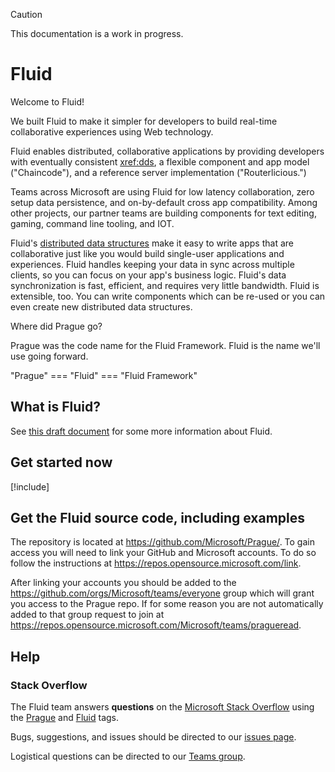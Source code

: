 > [!CAUTION]
> This documentation is a work in progress.

# Fluid

Welcome to Fluid!

We built Fluid to make it simpler for developers to build real-time collaborative experiences using Web technology.

Fluid enables distributed, collaborative applications by providing developers with eventually consistent <xref:dds>, a
flexible component and app model ("Chaincode"), and a reference server implementation ("Routerlicious.")

Teams across Microsoft are using Fluid for low latency collaboration, zero setup data persistence, and on-by-default
cross app compatibility. Among other projects, our partner teams are building components for text editing, gaming,
command line tooling, and IOT.

Fluid's [distributed data structures](xref:dds) make it easy to write apps that are collaborative just like you would build
single-user applications and experiences. Fluid handles keeping your data in sync across multiple clients, so you can
focus on your app's business logic. Fluid's data synchronization is fast, efficient, and requires very little
bandwidth. Fluid is extensible, too. You can write components which can be re-used or you can even create new
distributed data structures.


<div class="panel panel-primary">
  <div class="panel-heading">Where did Prague go?</div>
  <div class="panel-body">
    <p>Prague was the code name for the Fluid Framework. Fluid is the name we'll use going forward.</p>
    <p>"Prague" === "Fluid" === "Fluid Framework"</p>
  </div>
</div>


## What is Fluid?

See [this draft document](xref:what-is-fluid) for some more information about Fluid.


## Get started now

[!include[<yo yo yo>](./get-started/_yo-fluid-content.md)]


## Get the Fluid source code, including examples

The repository is located at <https://github.com/Microsoft/Prague/>. To gain access you will need to link your GitHub
and Microsoft accounts. To do so follow the instructions at <https://repos.opensource.microsoft.com/link>.

After linking your accounts you should be added to the <https://github.com/orgs/Microsoft/teams/everyone> group which
will grant you access to the Prague repo. If for some reason you are not automatically added to that group request to
join at <https://repos.opensource.microsoft.com/Microsoft/teams/pragueread>.


## Help

### Stack Overflow

The Fluid team answers **questions** on the [Microsoft Stack Overflow](https://stackoverflow.microsoft.com/) using
the [Prague](https://stackoverflow.microsoft.com/questions/tagged/prague) and
[Fluid](https://stackoverflow.microsoft.com/questions/tagged/fluid) tags.

Bugs, suggestions, and issues should be directed to our [issues page](https://github.com/Microsoft/Prague/issues).

Logistical questions can be directed to our [Teams group](https://teams.microsoft.com/l/team/19%3a10ccb94cae324ec2aabcd6b6322b1a25%40thread.skype/conversations?groupId=9ce27575-2f82-4689-abdb-bcff07e8063b&tenantId=72f988bf-86f1-41af-91ab-2d7cd011db47).
